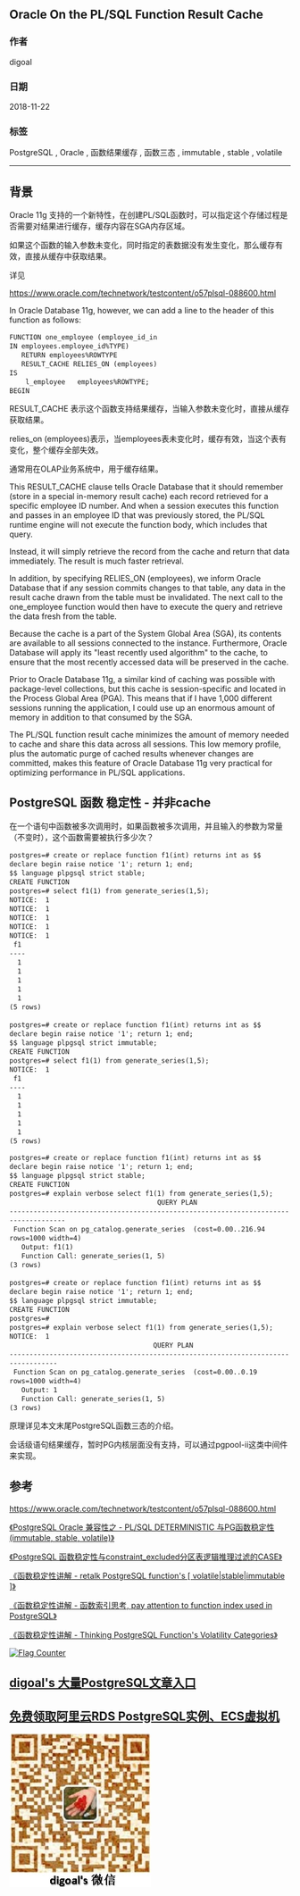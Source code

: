 ## Oracle On the PL/SQL Function Result Cache  
                                                                                   
### 作者                                                                                   
digoal                                                                                   
                                                                                   
### 日期                                                                                   
2018-11-22                                                                               
                                                                                   
### 标签                                                                                   
PostgreSQL , Oracle , 函数结果缓存 , 函数三态 , immutable , stable , volatile        
                                                                                   
----                                                                                   
                                                                                   
## 背景  
Oracle 11g 支持的一个新特性，在创建PL/SQL函数时，可以指定这个存储过程是否需要对结果进行缓存，缓存内容在SGA内存区域。  
  
如果这个函数的输入参数未变化，同时指定的表数据没有发生变化，那么缓存有效，直接从缓存中获取结果。  
  
详见  
  
https://www.oracle.com/technetwork/testcontent/o57plsql-088600.html  
  
In Oracle Database 11g, however, we can add a line to the header of this function as follows:    
  
```  
FUNCTION one_employee (employee_id_in   
IN employees.employee_id%TYPE)  
   RETURN employees%ROWTYPE  
   RESULT_CACHE RELIES_ON (employees)  
IS  
    l_employee   employees%ROWTYPE;  
BEGIN  
```  
  
RESULT_CACHE 表示这个函数支持结果缓存，当输入参数未变化时，直接从缓存获取结果。  
  
relies_on (employees)表示，当employees表未变化时，缓存有效，当这个表有变化，整个缓存全部失效。  
  
通常用在OLAP业务系统中，用于缓存结果。  
   
This RESULT_CACHE clause tells Oracle Database that it should remember (store in a special in-memory result cache) each record retrieved for a specific employee ID number. And when a session executes this function and passes in an employee ID that was previously stored, the PL/SQL runtime engine will not execute the function body, which includes that query.  
  
Instead, it will simply retrieve the record from the cache and return that data immediately. The result is much faster retrieval.  
  
In addition, by specifying RELIES_ON (employees), we inform Oracle Database that if any session commits changes to that table, any data in the result cache drawn from the table must be invalidated. The next call to the one_employee function would then have to execute the query and retrieve the data fresh from the table.  
  
Because the cache is a part of the System Global Area (SGA), its contents are available to all sessions connected to the instance. Furthermore, Oracle Database will apply its "least recently used algorithm" to the cache, to ensure that the most recently accessed data will be preserved in the cache.  
  
Prior to Oracle Database 11g, a similar kind of caching was possible with package-level collections, but this cache is session-specific and located in the Process Global Area (PGA). This means that if I have 1,000 different sessions running the application, I could use up an enormous amount of memory in addition to that consumed by the SGA.  
  
The PL/SQL function result cache minimizes the amount of memory needed to cache and share this data across all sessions. This low memory profile, plus the automatic purge of cached results whenever changes are committed, makes this feature of Oracle Database 11g very practical for optimizing performance in PL/SQL applications.  
  
## PostgreSQL 函数 稳定性 - 并非cache  
  
在一个语句中函数被多次调用时，如果函数被多次调用，并且输入的参数为常量（不变时），这个函数需要被执行多少次？  
  
```  
postgres=# create or replace function f1(int) returns int as $$  
declare begin raise notice '1'; return 1; end;  
$$ language plpgsql strict stable;  
CREATE FUNCTION  
postgres=# select f1(1) from generate_series(1,5);  
NOTICE:  1  
NOTICE:  1  
NOTICE:  1  
NOTICE:  1  
NOTICE:  1  
 f1   
----  
  1  
  1  
  1  
  1  
  1  
(5 rows)  
  
postgres=# create or replace function f1(int) returns int as $$  
declare begin raise notice '1'; return 1; end;  
$$ language plpgsql strict immutable;  
CREATE FUNCTION  
postgres=# select f1(1) from generate_series(1,5);  
NOTICE:  1  
 f1   
----  
  1  
  1  
  1  
  1  
  1  
(5 rows)  
```  
  
```  
postgres=# create or replace function f1(int) returns int as $$  
declare begin raise notice '1'; return 1; end;  
$$ language plpgsql strict stable;  
CREATE FUNCTION  
postgres=# explain verbose select f1(1) from generate_series(1,5);  
                                     QUERY PLAN                                       
------------------------------------------------------------------------------------  
 Function Scan on pg_catalog.generate_series  (cost=0.00..216.94 rows=1000 width=4)  
   Output: f1(1)  
   Function Call: generate_series(1, 5)  
(3 rows)  
  
postgres=# create or replace function f1(int) returns int as $$  
declare begin raise notice '1'; return 1; end;  
$$ language plpgsql strict immutable;  
CREATE FUNCTION  
postgres=#   
postgres=# explain verbose select f1(1) from generate_series(1,5);  
NOTICE:  1  
                                    QUERY PLAN                                      
----------------------------------------------------------------------------------  
 Function Scan on pg_catalog.generate_series  (cost=0.00..0.19 rows=1000 width=4)  
   Output: 1  
   Function Call: generate_series(1, 5)  
(3 rows)  
```  
  
原理详见本文末尾PostgreSQL函数三态的介绍。  
  
会话级语句结果缓存，暂时PG内核层面没有支持，可以通过pgpool-ii这类中间件来实现。  
  
## 参考  
https://www.oracle.com/technetwork/testcontent/o57plsql-088600.html  
  
[《PostgreSQL Oracle 兼容性之 - PL/SQL DETERMINISTIC 与PG函数稳定性(immutable, stable, volatile)》](../201804/20180410_01.md)    
  
[《PostgreSQL 函数稳定性与constraint_excluded分区表逻辑推理过滤的CASE》](../201605/20160531_01.md)    
  
[《函数稳定性讲解 - retalk PostgreSQL function's [ volatile|stable|immutable ]》](../201212/20121226_01.md)    
  
[《函数稳定性讲解 - 函数索引思考, pay attention to function index used in PostgreSQL》](../201206/20120626_02.md)    
  
[《函数稳定性讲解 - Thinking PostgreSQL Function's Volatility Categories》](../201106/20110610_01.md)    
  
  
<a rel="nofollow" href="http://info.flagcounter.com/h9V1"  ><img src="http://s03.flagcounter.com/count/h9V1/bg_FFFFFF/txt_000000/border_CCCCCC/columns_2/maxflags_12/viewers_0/labels_0/pageviews_0/flags_0/"  alt="Flag Counter"  border="0"  ></a>  
  
  
## [digoal's 大量PostgreSQL文章入口](https://github.com/digoal/blog/blob/master/README.md "22709685feb7cab07d30f30387f0a9ae")
  
  
## [免费领取阿里云RDS PostgreSQL实例、ECS虚拟机](https://free.aliyun.com/ "57258f76c37864c6e6d23383d05714ea")
  
  
![digoal's weixin](../pic/digoal_weixin.jpg "f7ad92eeba24523fd47a6e1a0e691b59")
  
